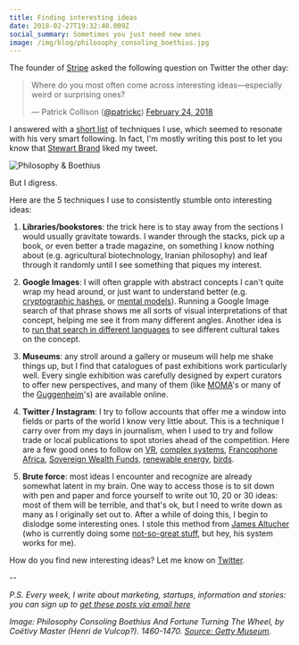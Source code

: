 ```yaml
---
title: Finding interesting ideas
date: 2018-02-27T19:32:40.009Z
social_summary: Sometimes you just need new ones
image: /img/blog/philosophy_consoling_boethius.jpg
---
```

The founder of [Stripe](https://stripe.com) asked the following question on Twitter the other day: 

<blockquote class="twitter-tweet" data-lang="en"><p lang="en" dir="ltr">Where do you most often come across interesting ideas—especially weird or surprising ones?</p>&mdash; Patrick Collison (<a href="https://twitter.com/@patrickc">@patrickc</a>) <a href="https://twitter.com/patrickc/status/967548201615044608?ref_src=twsrc%5Etfw">February 24, 2018</a></blockquote>

<!--more-->

<script async src="https://platform.twitter.com/widgets.js" charset="utf-8"></script>

I answered with a [short list](https://twitter.com/daveeday/status/967563298773323776) of techniques I use, which seemed to resonate with his very smart following. In fact, I'm mostly writing this post to let you know that [Stewart Brand](https://en.wikipedia.org/wiki/Stewart_Brand) liked my tweet. 

![Philosophy & Boethius](/img/blog/philosophy_consoling_boethius.jpg)

But I digress. 

Here are the 5 techniques I use to consistently stumble onto interesting ideas:  

1. **Libraries/bookstores**: the trick here is to stay away from the sections I would usually gravitate towards. I wander through the stacks, pick up a book, or even better a trade magazine, on something I know nothing about (e.g. agricultural biotechnology, Iranian philosophy) and leaf through it randomly until I see something that piques my interest.

2. **Google Images**: I will often grapple with abstract concepts I can't quite wrap my head around, or just want to understand better (e.g. [cryptographic hashes](https://www.google.com/search?biw=1319&bih=718&tbm=isch&sa=1&ei=FEWSWve8OML4_AbkmrX4Bw&q=cryptographic+hash), or [mental models](https://en.wikipedia.org/wiki/Mental_model)). Running a Google Image search of that phrase shows me all sorts of visual interpretations of that concept, helping me see it from many different angles. Another idea is to [run that search in different languages](https://twitter.com/adgro/status/968039298334371840) to see different cultural takes on the concept. 
3. **Museums**: any stroll around a gallery or museum will help me shake things up, but I find that catalogues of past exhibitions work particularly well. Every single exhibition was carefully designed by expert curators to offer new perspectives, and many of them (like [MOMA](https://www.moma.org/calendar/exhibitions/history?=undefined&page=&direction=fwd)'s or many of the [Guggenheim](https://archive.org/details/guggenheimmuseum)'s) are available online.
4. **Twitter / Instagram**: I try to follow accounts that offer me a window into fields or parts of the world I know very little about. This is a technique I carry over from my days in journalism, when I used to try and follow trade or local publications to spot stories ahead of the competition. Here are a few good ones to follow on [VR](https://twitter.com/kentbye), [complex systems](https://twitter.com/MelMitchell1), [Francophone Africa](https://twitter.com/jeune_afrique), [Sovereign Wealth Funds,](https://twitter.com/swfinstitute) [renewable energy](https://twitter.com/Sustainable2050), [birds](https://www.instagram.com/gourmetbiologist/).
5. **Brute force**: most ideas I encounter and recognize are already somewhat latent in my brain. One way to access those is to sit down with pen and paper and force yourself to write out 10, 20 or 30 ideas: most of them will be terrible, and that's ok, but I need to write down as many as I originally set out to. After a while of doing this, I begin to dislodge some interesting ones. I stole this method from [James Altucher](https://jamesaltucher.com/2014/05/the-ultimate-guide-for-becoming-an-idea-machine/) (who is currently doing some [not-so-great stuff](https://motherboard.vice.com/en_us/article/7xe43y/who-the-hell-is-this-crypto-genius), but hey, his system works for me). 

How do you find new interesting ideas? Let me know on [Twitter](https://twitter.com/daveeday).

--

_P.S. Every week, I write about marketing, startups, information and stories: you can sign up to [get these posts via email here](http://fleisure.us6.list-manage2.com/subscribe?u=1b57ff432660d827a9445f307&id=db415544cc)_

_Image: Philosophy Consoling Boethius And Fortune Turning The Wheel, by Coëtivy Master (Henri de Vulcop?). 1460-1470._ [_Source: Getty Museum_](http://www.getty.edu/art/collection/objects/127275/coetivy-master-henri-de-vulcop-philosophy-consoling-boethius-and-fortune-turning-the-wheel-french-about-1460-1470/).

